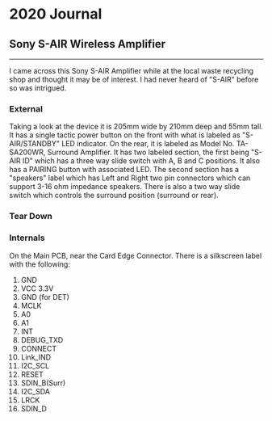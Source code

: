 # 2020 Journal

## Sony S-AIR Wireless Amplifier

---

I came across this Sony S-AIR Amplifier while at the local waste recycling shop and thought it may be of interest. I had never heard of "S-AIR" before so was intrigued. 

### External

Taking a look at the device it is 205mm wide by 210mm deep and 55mm tall. It has a single tactic power button on the front with what is labeled as "S-AIR/STANDBY" LED indicator. On the rear, it is labeled as Model No. TA-SA200WR, Surround Amplifier. It has two labeled section, the first being "S-AIR ID" which has a three way slide switch with A, B and C positions. It also has a PAIRING button with associated LED. The second section has a "speakers" label which has Left and Right two pin connectors which can support 3-16 ohm impedance speakers.  There is also a two way slide switch which controls the surround position (surround or rear).  

### Tear Down

### Internals

<!-- ![PCBS](IMG_1105.JPG) -->

On the Main PCB, near the Card Edge Connector. There is a silkscreen label with the following:

1. GND
2. VCC 3.3V
3. GND (for DET)
4. MCLK
5. A0
6. A1
7. INT
8. DEBUG_TXD
9. CONNECT
10. Link_IND
11. I2C_SCL
12. RESET
13. SDIN_B(Surr)
14. I2C_SDA
15. LRCK
16. SDIN_D
